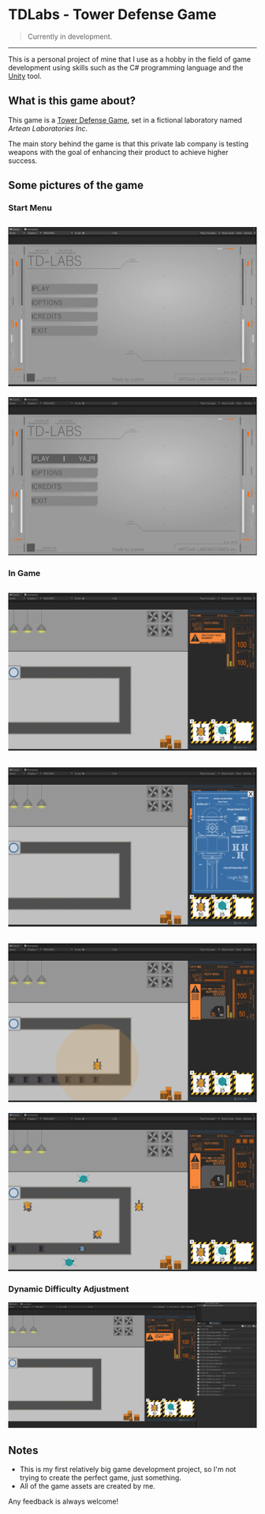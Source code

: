 # TDLabs - Tower Defense Game
>Currently in development.
---
This is a personal project of mine that I use as a hobby in the field of game development using skills such as the C# programming language and the [Unity](https://unity.com) tool.

## What is this game about?
This game is a [Tower Defense Game](https://en.wikipedia.org/wiki/Tower_defense), set in a fictional laboratory named *Artean Laboratories Inc*.

The main story behind the game is that this private lab company is testing weapons with the goal of enhancing their product to achieve higher success.

## Some pictures of the game

### Start Menu
![Start Menu 01](images-github/start-menu-01.PNG)
--
![Start Menu 02](images-github/start-menu-02.PNG)

### In Game
![In-Game 01](images-github/in-game-01.PNG)
--
![In-Game 02](images-github/in-game-02.PNG)
--
![In-Game 03](images-github/in-game-03.PNG)
--
![In-Game 04](images-github/in-game-04.PNG)

### Dynamic Difficulty Adjustment
![DDA 01](images-github/DDA-01.PNG)

## Notes
- This is my first relatively big game development project, so I'm not trying to create the perfect game, just something.
- All of the game assets are created by me.

Any feedback is always welcome!
